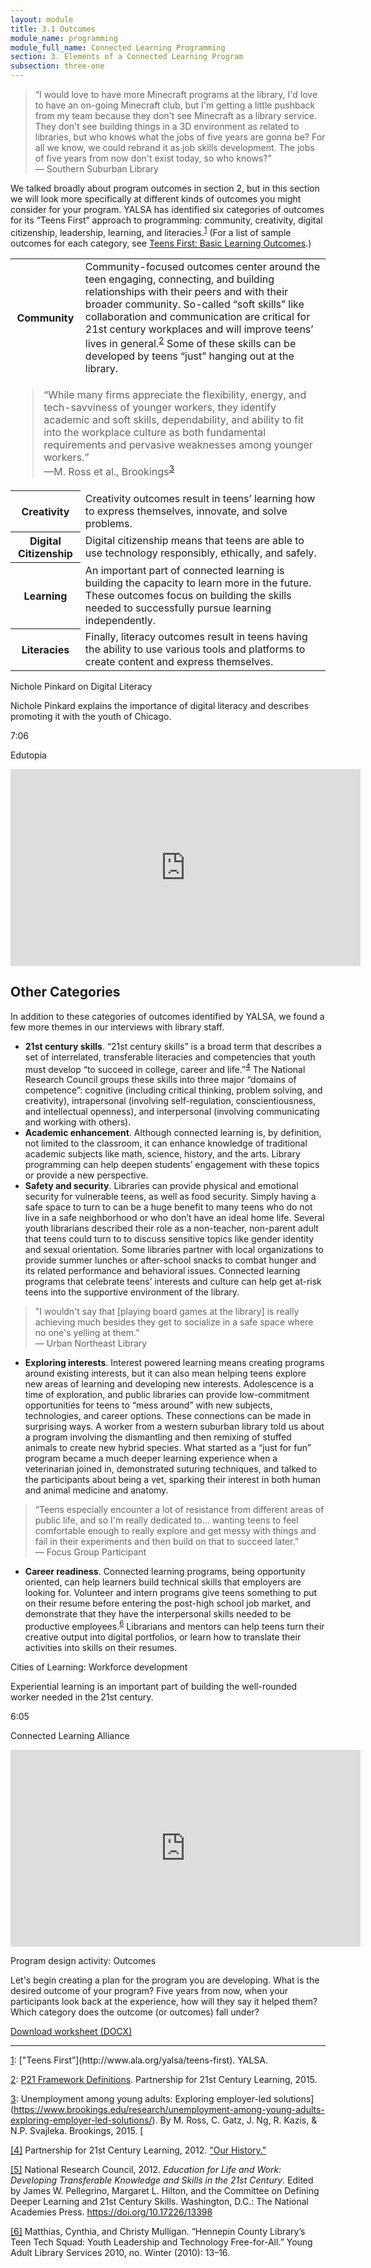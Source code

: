 ```yaml
---
layout: module
title: 3.1 Outcomes
module_name: programming
module_full_name: Connected Learning Programming
section: 3. Elements of a Connected Learning Program
subsection: three-one
---
```


> “I would love to have more Minecraft programs at the library, I'd love to have an on-going Minecraft club, but I'm getting a little pushback from my team because they don't see Minecraft as a library service. They don't see building things in a 3D environment as related to libraries, but who knows what the jobs of five years are gonna be? For all we know, we could rebrand it as job skills development. The jobs of five years from now don't exist today, so who knows?”<br/>— Southern Suburban Library 

We talked broadly about program outcomes in section 2, but in this section we will look more specifically at different kinds of outcomes you might consider for your program. YALSA has identified six categories of outcomes for its “Teens First” approach to programming: community, creativity, digital citizenship, leadership, learning, and literacies.<sup><a name="1A" href="#1">1</a></sup> (For a list of sample outcomes for each category, see [Teens First: Basic Learning Outcomes](http://www.ala.org/yalsa/sites/ala.org.yalsa/files/content/Teens%20First_%20Basic%20Learning%20Outcomes%20Guide.pdf).) 


<table class="colorful-th">
	<tr><th>Community</th><td>
Community-focused outcomes center around the teen engaging, connecting, and building relationships with their peers and with their broader community.  So-called “soft skills” like collaboration and communication are critical for 21st century workplaces and will improve teens’ lives in general.<sup><a name="2A" href="#2">2</a></sup> Some of these skills can be developed by teens “just” hanging out at the library. 
</td></tr>
<tr><td colspan="2">
<blockquote>“While many firms appreciate the flexibility, energy, and tech-savviness of younger workers, they identify academic and soft skills, dependability, and ability to fit into the workplace culture as both fundamental requirements and pervasive weaknesses among younger workers.”<br/>—M. Ross et al., Brookings<sup><a name="3A" href="#3">3</a></sup></blockquote></td></tr>
<tr><th>Creativity</th><td>Creativity outcomes result in teens’ learning how to express themselves, innovate, and solve problems. </td></tr>
<tr><th>Digital Citizenship</th><td>Digital citizenship means that teens are able to use technology responsibly, ethically, and safely.</td></tr>
<tr><th>Learning</th><td>
An important part of connected learning is building the capacity to learn more in the future. These outcomes focus on building the skills needed to successfully pursue learning independently. 
</td></tr>
<tr><th>Literacies</th><td>
Finally, literacy outcomes result in teens having the ability to use various tools and platforms to create content and express themselves.</td></tr>
</table>


<div class="case_study_box">
	<p class="box-title">Nichole Pinkard on Digital Literacy </p>

 <p>Nichole Pinkard explains the importance of digital literacy and describes promoting it with the youth of Chicago.</p>

<p class="videotime">7:06</p><p class="source">Edutopia</p>

<div class="video">
<iframe width="560" height="315" src="https://www.youtube.com/embed/Aya43MnWTxQ" frameborder="0" allow="autoplay; encrypted-media" allowfullscreen></iframe>
</div>

</div>

## Other Categories

In addition to these categories of outcomes identified by YALSA, we found a few more themes in our interviews with library staff. 


<ul>
	<li><b>21st century skills</b>. “21st century skills” is a broad term that describes a set of interrelated, transferable literacies and competencies that youth must develop “to succeed in college, career and life.”<sup><a name="4A" href="#4">4</a></sup> The National Research Council groups these skills into three major “domains of competence”: cognitive (including critical thinking, problem solving, and creativity), intrapersonal (involving self-regulation, conscientiousness, and intellectual openness), and interpersonal (involving communicating and working with others). </li>
	<li><b>Academic enhancement</b>. Although connected learning is, by definition, not limited to the classroom, it can enhance knowledge of traditional academic subjects like math, science, history, and the arts. Library programming can help deepen students’ engagement with these topics or provide a new perspective. </li>
	<li><b>Safety and security</b>. Libraries can provide physical and emotional security for vulnerable teens, as well as food security. Simply having a safe space to turn to can be a huge benefit to many teens who do not live in a safe neighborhood or who don’t have an ideal home life. Several youth librarians described their role as a non-teacher, non-parent adult that teens could turn to to discuss sensitive topics like gender identity and sexual orientation. Some libraries partner with local organizations to provide summer lunches or after-school snacks to combat hunger and its related performance and behavioral issues. Connected learning programs that celebrate teens’ interests and culture can help get at-risk teens into the supportive environment of the library.</li>
</ul>

> "I wouldn't say that [playing board games at the library] is really achieving much besides they get to socialize in a safe space where no one's yelling at them.”<br/>— Urban Northeast Library

<ul>
	<li><b>Exploring interests</b>. Interest powered learning means creating programs around existing interests, but it can also mean helping teens explore new areas of learning and developing new interests. Adolescence is a time of exploration, and public libraries can provide low-commitment opportunities for teens to “mess around” with new subjects, technologies, and career options. These connections can be made in surprising ways. A worker from a western suburban library told us about a program involving the dismantling and then remixing of stuffed animals to create new hybrid species. What started as a “just for fun” program became a much deeper learning experience when a veterinarian joined in, demonstrated suturing techniques, and talked to the participants about being a vet, sparking their interest in both human and animal medicine and anatomy. </li>
</ul>

> “Teens especially encounter a lot of resistance from different areas of public life, and so I'm really dedicated to… wanting teens to feel comfortable enough to really explore and get messy with things and fail in their experiments and then build on that to succeed later.”<br/>— Focus Group Participant

<ul>
	<li><b>Career readiness</b>. Connected learning programs, being opportunity oriented, can help learners build technical skills that employers are looking for. Volunteer and intern programs give teens something to put on their resume before entering the post-high school job market, and demonstrate that they have the interpersonal skills needed to be productive employees.<sup><a name="6A" href="#6">6</a></sup> Librarians and mentors can help teens turn their creative output into digital portfolios, or learn how to translate their activities into skills on their resumes. </li>
</ul><div class="case_study_box">
    <p class="box-title">Cities of Learning: Workforce development</p>
<p>Experiential learning is an important part of building the well-rounded worker needed in the 21st century.</p>
<p class="videotime">6:05</p><p class="source">Connected Learning Alliance</p>
<div class="video">
<iframe width="560" height="315" src="https://www.youtube.com/embed/yLIm2bKpUDI" frameborder="0" allow="autoplay; encrypted-media" allowfullscreen></iframe>
</div>
</div>

<div class="reflection">
    <p class="box-title">Program design activity: Outcomes</p>
    <p>Let's begin creating a plan for the program you are developing. What is the desired outcome of your program? Five years from now, when your participants look back at the experience, how will they say it helped them? Which category does the outcome (or outcomes) fall under?</p>
    <p><a href="docs/program_design_activity.docx">Download worksheet (DOCX)</a></p>
</div>


<hr/>
<a name="1" href="#1A">1</a>: ["Teens First”](http://www.ala.org/yalsa/teens-first). YALSA.

<a name="2" href="#2A">2</a>: [P21 Framework Definitions](http://www.p21.org/storage/documents/docs/P21_Framework_Definitions_New_Logo_2015.pdf). Partnership for 21st Century Learning, 2015. 

<a name="3" href="#3A">3</a>: Unemployment among young adults: Exploring employer-led solutions](https://www.brookings.edu/research/unemployment-among-young-adults-exploring-employer-led-solutions/). By M. Ross, C. Gatz, J. Ng, R. Kazis, & N.P. Svajleka. Brookings, 2015. [

<a name="4" href="#4A">[4]</a> Partnership for 21st Century Learning, 2012. ["Our History."](http://www.p21.org/about-us/our-history)

<a name="5" href="#5A">[5]</a> National Research Council, 2012. _Education for Life and Work: Developing Transferable Knowledge and Skills in the 21st Century_. Edited by James W. Pellegrino, Margaret L. Hilton, and the Committee on Defining Deeper Learning and 21st Century Skills. Washington, D.C.: The National Academies Press. https://doi.org/10.17226/13398

<a name="6" href="#6A">[6]</a> Matthias, Cynthia, and Christy Mulligan. “Hennepin County Library’s Teen Tech Squad: Youth Leadership and Technology Free-for-All.” Young Adult Library Services 2010, no. Winter (2010): 13–16.
